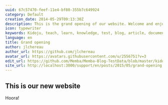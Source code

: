 ```yaml
---
uuid: 67c57470-feef-11e4-bf80-355b7c649924
category: Default
creation_date: 2014-05-29T09:13:30Z
description: This is the grand opening of our website. Welcome and enjoy!
icon: typewriter
keywords: Kidoju, teach, learn, knowledge, test, blog, article, documentation, ebook, video, webinar, slide
language: en
title: Grand opening
author: jlchereau
author_url: https://github.com/jlchereau
avatar_url: https://avatars.githubusercontent.com/u/2556751?v=3
edit_url: https://github.com/Memba/Memba-Blog-TestData/blob/master/kidoju/en/posts/2014/grand-opening.md
site_url: http://localhost:3000/support/en/posts/2015/05/grand-opening
---
```

## This is our new website
Hoora!